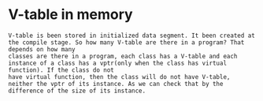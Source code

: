 # V-table in memory
    V-table is been stored in initialized data segment. It been created at the compile stage. So how many V-table are there in a program? That depends on how many
    classes are there in a program, each class has a V-table and each instance of a class has a vptr(only when the class has virtual function). If the class do not 
    have virtual function, then the class will do not have V-table, neither the vptr of its instance. As we can check that by the difference of the size of its instance.
